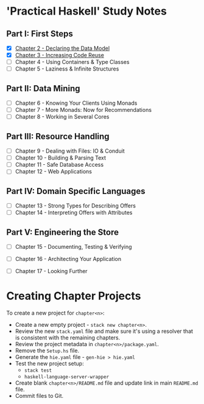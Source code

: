 # 'Practical Haskell' Study Notes

## Part I: First Steps

- [x] [Chapter 2 - Declaring the Data Model](chapter02/README.md)
- [x] [Chapter 3 - Increasing Code Reuse](chapter03/README.md)
- [ ] Chapter 4 - Using Containers & Type Classes
- [ ] Chapter 5 - Laziness & Infinite Structures

## Part II: Data Mining

- [ ] Chapter 6 - Knowing Your Clients Using Monads
- [ ] Chapter 7 - More Monads: Now for Recommendations
- [ ] Chapter 8 - Working in Several Cores

## Part III: Resource Handling

- [ ] Chapter 9 - Dealing with Files: IO & Conduit
- [ ] Chapter 10 - Building & Parsing Text
- [ ] Chapter 11 - Safe Database Access
- [ ] Chapter 12 - Web Applications

## Part IV: Domain Specific Languages

- [ ] Chapter 13 - Strong Types for Describing Offers
- [ ] Chapter 14 - Interpreting Offers with Attributes

## Part V: Engineering the Store

- [ ] Chapter 15 - Documenting, Testing & Verifying
- [ ] Chapter 16 - Architecting Your Application
- [ ] Chapter 17 - Looking Further


# Creating Chapter Projects

To create a new project for `chapter<n>`:

- Create a new empty project - `stack new chapter<n>`.
- Review the new `stack.yaml` file and make sure it's using a resolver that is
  consistent with the remaining chapters.
- Review the project metadata in `chapter<n>/package.yaml`.
- Remove the `Setup.hs` file.
- Generate the `hie.yaml` file - `gen-hie > hie.yaml`
- Test the new project setup:
    - `stack test`
    - `haskell-language-server-wrapper`
- Create blank `chapter<n>/README.md` file and update link in main `README.md` file.
- Commit files to Git.